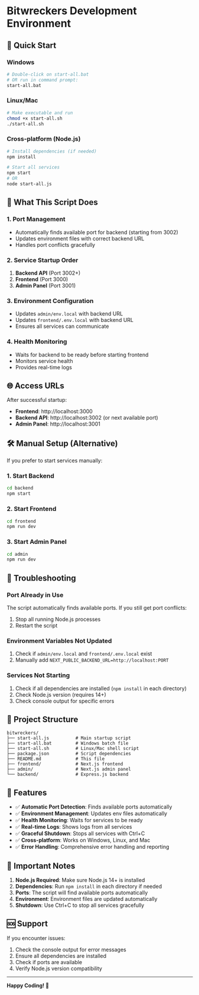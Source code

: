 # Bitwreckers Development Environment

## 🚀 Quick Start

### Windows
```bash
# Double-click on start-all.bat
# OR run in command prompt:
start-all.bat
```

### Linux/Mac
```bash
# Make executable and run
chmod +x start-all.sh
./start-all.sh
```

### Cross-platform (Node.js)
```bash
# Install dependencies (if needed)
npm install

# Start all services
npm start
# OR
node start-all.js
```

## 🎯 What This Script Does

### 1. **Port Management**
- Automatically finds available port for backend (starting from 3002)
- Updates environment files with correct backend URL
- Handles port conflicts gracefully

### 2. **Service Startup Order**
1. **Backend API** (Port 3002+)
2. **Frontend** (Port 3000)
3. **Admin Panel** (Port 3001)

### 3. **Environment Configuration**
- Updates `admin/env.local` with backend URL
- Updates `frontend/.env.local` with backend URL
- Ensures all services can communicate

### 4. **Health Monitoring**
- Waits for backend to be ready before starting frontend
- Monitors service health
- Provides real-time logs

## 🌐 Access URLs

After successful startup:
- **Frontend**: http://localhost:3000
- **Backend API**: http://localhost:3002 (or next available port)
- **Admin Panel**: http://localhost:3001

## 🛠️ Manual Setup (Alternative)

If you prefer to start services manually:

### 1. Start Backend
```bash
cd backend
npm start
```

### 2. Start Frontend
```bash
cd frontend
npm run dev
```

### 3. Start Admin Panel
```bash
cd admin
npm run dev
```

## 🔧 Troubleshooting

### Port Already in Use
The script automatically finds available ports. If you still get port conflicts:
1. Stop all running Node.js processes
2. Restart the script

### Environment Variables Not Updated
1. Check if `admin/env.local` and `frontend/.env.local` exist
2. Manually add `NEXT_PUBLIC_BACKEND_URL=http://localhost:PORT`

### Services Not Starting
1. Check if all dependencies are installed (`npm install` in each directory)
2. Check Node.js version (requires 14+)
3. Check console output for specific errors

## 📁 Project Structure

```
bitwreckers/
├── start-all.js          # Main startup script
├── start-all.bat         # Windows batch file
├── start-all.sh          # Linux/Mac shell script
├── package.json          # Script dependencies
├── README.md             # This file
├── frontend/             # Next.js frontend
├── admin/                # Next.js admin panel
└── backend/              # Express.js backend
```

## 🎉 Features

- ✅ **Automatic Port Detection**: Finds available ports automatically
- ✅ **Environment Management**: Updates env files automatically
- ✅ **Health Monitoring**: Waits for services to be ready
- ✅ **Real-time Logs**: Shows logs from all services
- ✅ **Graceful Shutdown**: Stops all services with Ctrl+C
- ✅ **Cross-platform**: Works on Windows, Linux, and Mac
- ✅ **Error Handling**: Comprehensive error handling and reporting

## 🚨 Important Notes

1. **Node.js Required**: Make sure Node.js 14+ is installed
2. **Dependencies**: Run `npm install` in each directory if needed
3. **Ports**: The script will find available ports automatically
4. **Environment**: Environment files are updated automatically
5. **Shutdown**: Use Ctrl+C to stop all services gracefully

## 🆘 Support

If you encounter issues:
1. Check the console output for error messages
2. Ensure all dependencies are installed
3. Check if ports are available
4. Verify Node.js version compatibility

---

**Happy Coding! 🚀**


